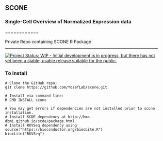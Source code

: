 ## SCONE ##
### Single-Cell Overview of Normalized Expression data ###
============

Private Repo containing SCONE R Package

---------------------------------------

[![Project Status: WIP - Initial development is in progress, but there has not yet been a stable, usable release suitable for the public.](http://www.repostatus.org/badges/latest/wip.svg)](http://www.repostatus.org/#wip)


### To Install ###

	# Clone the GitHub repo:
	git clone https://github.com/YosefLab/scone.git
	
	# Install via command line:
	R CMD INSTALL scone
	
	# You may get errors if dependencies are not installed prior to scone installation.
	# Install SCDE dependency at http://hms-dbmi.github.io/scde/package.html
	# Install RUVSeq dependency using 
	source("https://bioconductor.org/biocLite.R")
	biocLite("RUVSeq")
